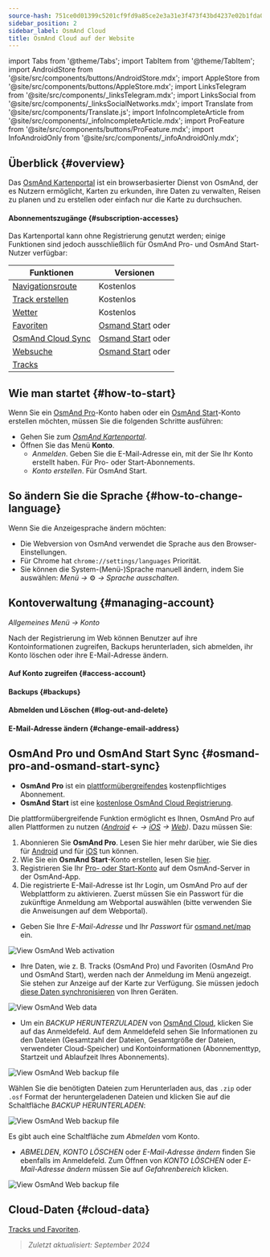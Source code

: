 ```yaml
---
source-hash: 751ce0d01399c5201cf9fd9a85ce2e3a31e3f473f43bd4237e02b1fda097d4dd
sidebar_position: 2
sidebar_label: OsmAnd Cloud
title: OsmAnd Cloud auf der Website
---
```

import Tabs from '@theme/Tabs';
import TabItem from '@theme/TabItem';
import AndroidStore from '@site/src/components/buttons/AndroidStore.mdx';
import AppleStore from '@site/src/components/buttons/AppleStore.mdx';
import LinksTelegram from '@site/src/components/_linksTelegram.mdx';
import LinksSocial from '@site/src/components/_linksSocialNetworks.mdx';
import Translate from '@site/src/components/Translate.js';
import InfoIncompleteArticle from '@site/src/components/_infoIncompleteArticle.mdx';
import ProFeature from '@site/src/components/buttons/ProFeature.mdx';
import InfoAndroidOnly from '@site/src/components/_infoAndroidOnly.mdx';


<InfoIncompleteArticle/>

## Überblick {#overview}

Das [OsmAnd Kartenportal](https://osmand.net/map) ist ein browserbasierter Dienst von OsmAnd, der es Nutzern ermöglicht, Karten zu erkunden, ihre Daten zu verwalten, Reisen zu planen und zu erstellen oder einfach nur die Karte zu durchsuchen.

#### Abonnementszugänge {#subscription-accesses}

Das Kartenportal kann ohne Registrierung genutzt werden; einige Funktionen sind jedoch ausschließlich für OsmAnd Pro- und OsmAnd Start-Nutzer verfügbar:

| Funktionen | Versionen |
|--- |--- |
| [Navigationsroute](./planner.md) | Kostenlos |
| [Track erstellen](./planner.md) | Kostenlos |
| [Wetter](./web-map.md) | Kostenlos |
| [Favoriten](./web-map.md) | [Osmand Start](https://osmand.net/blog/start) oder <ProFeature/> |
| [OsmAnd Cloud Sync](./web-cloud.md) | [Osmand Start](https://osmand.net/blog/start) oder <ProFeature/> |
| [Websuche](./web-search.md)|[Osmand Start](https://osmand.net/blog/start) oder <ProFeature/>|
| [Tracks](./web-map.md) | <ProFeature/> |


## Wie man startet {#how-to-start}

Wenn Sie ein [OsmAnd Pro](../personal/osmand-cloud.md#login)-Konto haben oder ein [OsmAnd Start](../personal/osmand-cloud.md#osmand-start)-Konto erstellen möchten, müssen Sie die folgenden Schritte ausführen:

- Gehen Sie zum [*OsmAnd Kartenportal*](https://osmand.net/map).
- Öffnen Sie das Menü **Konto**.
  - *Anmelden*. Geben Sie die E-Mail-Adresse ein, mit der Sie Ihr Konto erstellt haben. Für Pro- oder Start-Abonnements.
  - *Konto erstellen*. Für OsmAnd Start.


## So ändern Sie die Sprache {#how-to-change-language}

Wenn Sie die Anzeigesprache ändern möchten:

- Die Webversion von OsmAnd verwendet die Sprache aus den Browser-Einstellungen.
- Für Chrome hat `chrome://settings/languages` Priorität.
- Sie können die System-(Menü-)Sprache manuell ändern, indem Sie auswählen:
    *Menü →* ⚙ *→ Sprache ausschalten*.


## Kontoverwaltung {#managing-account}

*Allgemeines Menü → Konto*

Nach der Registrierung im Web können Benutzer auf ihre Kontoinformationen zugreifen, Backups herunterladen, sich abmelden, ihr Konto löschen oder ihre E-Mail-Adresse ändern.

#### Auf Konto zugreifen {#access-account}

#### Backups {#backups}

#### Abmelden und Löschen {#log-out-and-delete}

#### E-Mail-Adresse ändern {#change-email-address}


## OsmAnd Pro und OsmAnd Start Sync {#osmand-pro-and-osmand-start-sync}

- **OsmAnd Pro** ist ein [plattformübergreifendes](../troubleshooting/setup.md#cross-platform) kostenpflichtiges Abonnement.
- **OsmAnd Start** ist eine [kostenlose OsmAnd Cloud Registrierung](https://osmand.net/blog/start).

Die plattformübergreifende Funktion ermöglicht es Ihnen, OsmAnd Pro auf allen Plattformen zu nutzen *([Android](../purchases/android.md) ← → [iOS](../purchases/ios.md) → [Web](https://www.osmand.net/map))*. Dazu müssen Sie:

1. Abonnieren Sie **OsmAnd Pro**. Lesen Sie hier mehr darüber, wie Sie dies für [Android](../purchases/android.md#how-to-buy) und für [iOS](../purchases/ios.md#how-to-buy) tun können.
2. Wie Sie ein **OsmAnd Start**-Konto erstellen, lesen Sie [hier](https://osmand.net/blog/start#how-to-create-an-account).
3. Registrieren Sie Ihr [Pro- oder Start-Konto](../troubleshooting/setup.md#cross-platform) auf dem OsmAnd-Server in der OsmAnd-App.
4. Die registrierte E-Mail-Adresse ist Ihr Login, um OsmAnd Pro auf der Webplattform zu aktivieren. Zuerst müssen Sie ein Passwort für die zukünftige Anmeldung am Webportal auswählen (bitte verwenden Sie die Anweisungen auf dem Webportal).

- Geben Sie Ihre *E-Mail-Adresse* und Ihr *Passwort* für [osmand.net/map](https://osmand.net/map/) ein.

![View OsmAnd Web activation](@site/static/img/web/web_pro_activation.png)

- Ihre Daten, wie z. B. Tracks (OsmAnd Pro) und Favoriten (OsmAnd Pro und OsmAnd Start), werden nach der Anmeldung im Menü angezeigt. Sie stehen zur Anzeige auf der Karte zur Verfügung. Sie müssen jedoch [diese Daten synchronisieren](https://osmand.net/docs/user/personal/osmand-cloud#last-sync) von Ihren Geräten.

![View OsmAnd Web data](@site/static/img/web/web_data.png)

- Um ein *BACKUP HERUNTERZULADEN* von [OsmAnd Cloud](https://osmand.net/docs/user/personal/osmand-cloud), klicken Sie auf das Anmeldefeld. Auf dem Anmeldefeld sehen Sie Informationen zu den Dateien (Gesamtzahl der Dateien, Gesamtgröße der Dateien, verwendeter Cloud-Speicher) und Kontoinformationen (Abonnementtyp, Startzeit und Ablaufzeit Ihres Abonnements).

![View OsmAnd Web backup file](@site/static/img/web/web_backup_file.png)

Wählen Sie die benötigten Dateien zum Herunterladen aus, das `.zip` oder `.osf` Format der heruntergeladenen Dateien und klicken Sie auf die Schaltfläche *BACKUP HERUNTERLADEN*:

![View OsmAnd Web backup file](@site/static/img/web/web_backup_file_1.png)

Es gibt auch eine Schaltfläche zum *Abmelden* vom Konto.

- *ABMELDEN*, *KONTO LÖSCHEN* oder *E-Mail-Adresse ändern* finden Sie ebenfalls im Anmeldefeld. Zum Öffnen von *KONTO LÖSCHEN* oder *E-Mail-Adresse ändern* müssen Sie auf *Gefahrenbereich* klicken.

![View OsmAnd Web backup file](@site/static/img/web/web_backup_file_2.png)


## Cloud-Daten {#cloud-data}

[Tracks und Favoriten](web-map.md#tracks).
<!--
## Map style {#map-style}

In this section of the menu, you can change the map style. You can read more about how to do this in the article [Vector Maps (Map Styles)](../map/vector-maps.md) for the OsmAnd app. The settings in the web version are no different.
**Some examples:**

- Nautical map style

![OsmAnd Web Map Style](@site/static/img/web/web_map_style_nautical.png)

- Topo map style

![OsmAnd Web Favorites add](@site/static/img/web/web_map_style_topo.png)
-->



> *Zuletzt aktualisiert: September 2024*